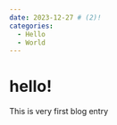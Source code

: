 ```yaml
---
date: 2023-12-27 # (2)!
categories:
  - Hello
  - World
---
```


# hello!

This is very first blog entry
